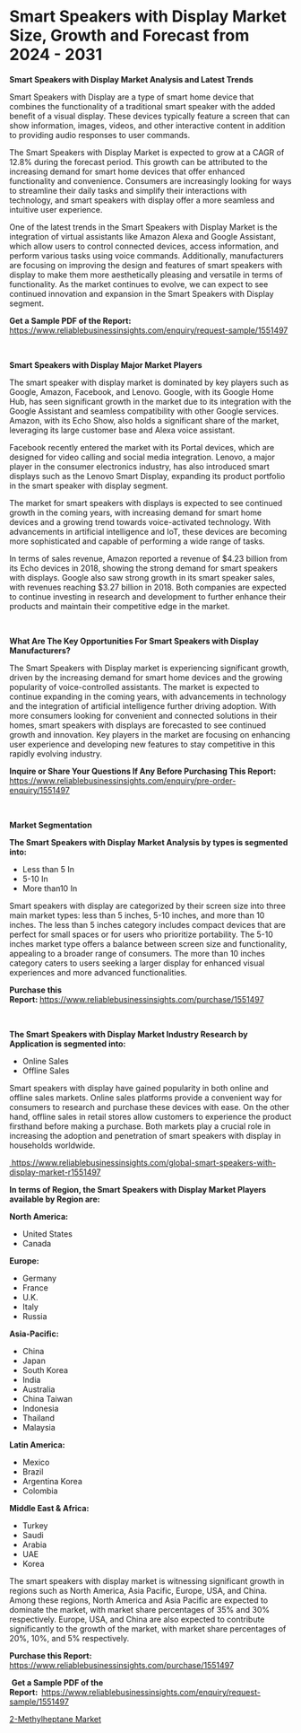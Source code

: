 <p><h1>Smart Speakers with Display Market Size, Growth and Forecast from 2024 - 2031</h1></p><p><strong>Smart Speakers with Display Market Analysis and Latest Trends</strong></p>
<p><p>Smart Speakers with Display are a type of smart home device that combines the functionality of a traditional smart speaker with the added benefit of a visual display. These devices typically feature a screen that can show information, images, videos, and other interactive content in addition to providing audio responses to user commands.</p><p>The Smart Speakers with Display Market is expected to grow at a CAGR of 12.8% during the forecast period. This growth can be attributed to the increasing demand for smart home devices that offer enhanced functionality and convenience. Consumers are increasingly looking for ways to streamline their daily tasks and simplify their interactions with technology, and smart speakers with display offer a more seamless and intuitive user experience.</p><p>One of the latest trends in the Smart Speakers with Display Market is the integration of virtual assistants like Amazon Alexa and Google Assistant, which allow users to control connected devices, access information, and perform various tasks using voice commands. Additionally, manufacturers are focusing on improving the design and features of smart speakers with display to make them more aesthetically pleasing and versatile in terms of functionality. As the market continues to evolve, we can expect to see continued innovation and expansion in the Smart Speakers with Display segment.</p></p>
<p><strong>Get a Sample PDF of the Report:&nbsp;</strong> <a href="https://www.reliablebusinessinsights.com/enquiry/request-sample/1551497">https://www.reliablebusinessinsights.com/enquiry/request-sample/1551497</a></p>
<p>&nbsp;</p>
<p><strong>Smart Speakers with Display Major Market Players</strong></p>
<p><p>The smart speaker with display market is dominated by key players such as Google, Amazon, Facebook, and Lenovo. Google, with its Google Home Hub, has seen significant growth in the market due to its integration with the Google Assistant and seamless compatibility with other Google services. Amazon, with its Echo Show, also holds a significant share of the market, leveraging its large customer base and Alexa voice assistant.</p><p>Facebook recently entered the market with its Portal devices, which are designed for video calling and social media integration. Lenovo, a major player in the consumer electronics industry, has also introduced smart displays such as the Lenovo Smart Display, expanding its product portfolio in the smart speaker with display segment.</p><p>The market for smart speakers with displays is expected to see continued growth in the coming years, with increasing demand for smart home devices and a growing trend towards voice-activated technology. With advancements in artificial intelligence and IoT, these devices are becoming more sophisticated and capable of performing a wide range of tasks.</p><p>In terms of sales revenue, Amazon reported a revenue of $4.23 billion from its Echo devices in 2018, showing the strong demand for smart speakers with displays. Google also saw strong growth in its smart speaker sales, with revenues reaching $3.27 billion in 2018. Both companies are expected to continue investing in research and development to further enhance their products and maintain their competitive edge in the market.</p></p>
<p>&nbsp;</p>
<p><strong>What Are The Key Opportunities For Smart Speakers with Display Manufacturers?</strong></p>
<p><p>The Smart Speakers with Display market is experiencing significant growth, driven by the increasing demand for smart home devices and the growing popularity of voice-controlled assistants. The market is expected to continue expanding in the coming years, with advancements in technology and the integration of artificial intelligence further driving adoption. With more consumers looking for convenient and connected solutions in their homes, smart speakers with displays are forecasted to see continued growth and innovation. Key players in the market are focusing on enhancing user experience and developing new features to stay competitive in this rapidly evolving industry.</p></p>
<p><strong>Inquire or Share Your Questions If Any Before Purchasing This Report:</strong> <a href="https://www.reliablebusinessinsights.com/enquiry/pre-order-enquiry/1551497">https://www.reliablebusinessinsights.com/enquiry/pre-order-enquiry/1551497</a></p>
<p>&nbsp;</p>
<p><strong>Market Segmentation</strong></p>
<p><strong>The Smart Speakers with Display Market Analysis by types is segmented into:</strong></p>
<p><ul><li>Less than 5 In</li><li>5-10 In</li><li>More than10 In</li></ul></p>
<p><p>Smart speakers with display are categorized by their screen size into three main market types: less than 5 inches, 5-10 inches, and more than 10 inches. The less than 5 inches category includes compact devices that are perfect for small spaces or for users who prioritize portability. The 5-10 inches market type offers a balance between screen size and functionality, appealing to a broader range of consumers. The more than 10 inches category caters to users seeking a larger display for enhanced visual experiences and more advanced functionalities.</p></p>
<p><strong>Purchase this Report:&nbsp;</strong><a href="https://www.reliablebusinessinsights.com/purchase/1551497">https://www.reliablebusinessinsights.com/purchase/1551497</a></p>
<p>&nbsp;</p>
<p><strong>The Smart Speakers with Display Market Industry Research by Application is segmented into:</strong></p>
<p><ul><li>Online Sales</li><li>Offline Sales</li></ul></p>
<p><p>Smart speakers with display have gained popularity in both online and offline sales markets. Online sales platforms provide a convenient way for consumers to research and purchase these devices with ease. On the other hand, offline sales in retail stores allow customers to experience the product firsthand before making a purchase. Both markets play a crucial role in increasing the adoption and penetration of smart speakers with display in households worldwide.</p></p>
<p><a href="https://www.reliablebusinessinsights.com/global-smart-speakers-with-display-market-r1551497">&nbsp;https://www.reliablebusinessinsights.com/global-smart-speakers-with-display-market-r1551497</a></p>
<p><strong>In terms of Region, the Smart Speakers with Display Market Players available by Region are:</strong></p>
<p>
    <p> <strong> North America: </strong>
        <ul>
            <li>United States</li>
            <li>Canada</li>
        </ul>
        </p> 
    <p> <strong> Europe: </strong>
        <ul>
            <li>Germany</li>
            <li>France</li>
            <li>U.K.</li>
            <li>Italy</li>
            <li>Russia</li>
        </ul>
        </p> 
    <p> <strong> Asia-Pacific: </strong>
        <ul>
            <li>China</li>
            <li>Japan</li>
            <li>South Korea</li>
            <li>India</li>
            <li>Australia</li>
            <li>China Taiwan</li>
            <li>Indonesia</li>
            <li>Thailand</li>
            <li>Malaysia</li>
        </ul>
        </p> 
    <p> <strong> Latin America: </strong>
        <ul>
            <li>Mexico</li>
            <li>Brazil</li>
            <li>Argentina Korea</li>
            <li>Colombia</li>
        </ul>
        </p> 
    <p> <strong> Middle East & Africa: </strong>
        <ul>
            <li>Turkey</li>
            <li>Saudi</li>
            <li>Arabia</li>
            <li>UAE</li>
            <li>Korea</li>
        </ul>
    </p>
    </p>
<p><p>The smart speakers with display market is witnessing significant growth in regions such as North America, Asia Pacific, Europe, USA, and China. Among these regions, North America and Asia Pacific are expected to dominate the market, with market share percentages of 35% and 30% respectively. Europe, USA, and China are also expected to contribute significantly to the growth of the market, with market share percentages of 20%, 10%, and 5% respectively.</p></p>
<p><strong>Purchase this Report: </strong><a href="https://www.reliablebusinessinsights.com/purchase/1551497">https://www.reliablebusinessinsights.com/purchase/1551497</a></p>
<p>&nbsp;<strong>Get a Sample PDF of the Report:&nbsp;&nbsp;</strong><a href="https://www.reliablebusinessinsights.com/enquiry/request-sample/1551497">https://www.reliablebusinessinsights.com/enquiry/request-sample/1551497</a></p>
<p><strong></strong></p>
<p><p><a href="https://github.com/mhrnetwork1/Market-Research-Report-List-1/blob/main/2-methylheptane-market.md">2-Methylheptane Market</a></p></p>